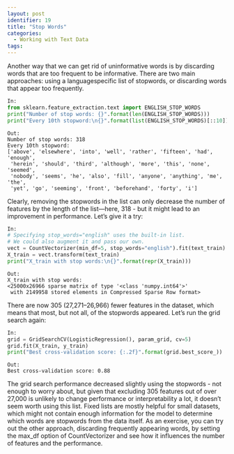```yaml
---
layout: post
identifier: 19
title: "Stop Words"
categories:
  - Working with Text Data
tags:
---
```


Another way that we can get rid of uninformative words is by discarding words that are too frequent to be informative. There are two main approaches: using a languagespecific list of stopwords, or discarding words that appear too frequently.

```python
In:
from sklearn.feature_extraction.text import ENGLISH_STOP_WORDS
print("Number of stop words: {}".format(len(ENGLISH_STOP_WORDS)))
print("Every 10th stopword:\n{}".format(list(ENGLISH_STOP_WORDS)[::10]))
```

```text
Out:
Number of stop words: 318
Every 10th stopword:
['above', 'elsewhere', 'into', 'well', 'rather', 'fifteen', 'had', 'enough',
 'herein', 'should', 'third', 'although', 'more', 'this', 'none', 'seemed',
 'nobody', 'seems', 'he', 'also', 'fill', 'anyone', 'anything', 'me', 'the',
 'yet', 'go', 'seeming', 'front', 'beforehand', 'forty', 'i']
```

Clearly, removing the stopwords in the list can only decrease the number of features by the length of the list—here, 318 - but it might lead to an improvement in performance. Let’s give it a try:

```python
In:
# Specifying stop_words="english" uses the built-in list.
# We could also augment it and pass our own.
vect = CountVectorizer(min_df=5, stop_words="english").fit(text_train)
X_train = vect.transform(text_train)
print("X_train with stop words:\n{}".format(repr(X_train)))
```

```text
Out:
X_train with stop words:
<25000x26966 sparse matrix of type '<class 'numpy.int64'>'
 with 2149958 stored elements in Compressed Sparse Row format>
```

There are now 305 (27,271–26,966) fewer features in the dataset, which means that most, but not all, of the stopwords appeared. Let’s run the grid search again:

```python
In:
grid = GridSearchCV(LogisticRegression(), param_grid, cv=5)
grid.fit(X_train, y_train)
print("Best cross-validation score: {:.2f}".format(grid.best_score_))
```

```text
Out:
Best cross-validation score: 0.88
```

The grid search performance decreased slightly using the stopwords - not enough to worry about, but given that excluding 305 features out of over 27,000 is unlikely to change performance or interpretability a lot, it doesn’t seem worth using this list. Fixed lists are mostly helpful for small datasets, which might not contain enough information for the model to determine which words are stopwords from the data itself. As an exercise, you can try out the other approach, discarding frequently appearing words, by setting the max_df option of CountVectorizer and see how it influences the number of features and the performance.